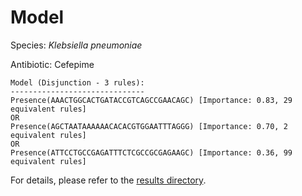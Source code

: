 
# Model

Species: *Klebsiella pneumoniae*

Antibiotic: Cefepime

```
Model (Disjunction - 3 rules):
------------------------------
Presence(AAACTGGCACTGATACCGTCAGCCGAACAGC) [Importance: 0.83, 29 equivalent rules]
OR
Presence(AGCTAATAAAAAACACACGTGGAATTTAGGG) [Importance: 0.70, 2 equivalent rules]
OR
Presence(ATTCCTGCCGAGATTTCTCGCCGCGAGAAGC) [Importance: 0.36, 99 equivalent rules]

```

For details, please refer to the [results directory](../../../../../results/scm_b/klebsiella%20pneumoniae/cefepime/repeat_4/).


